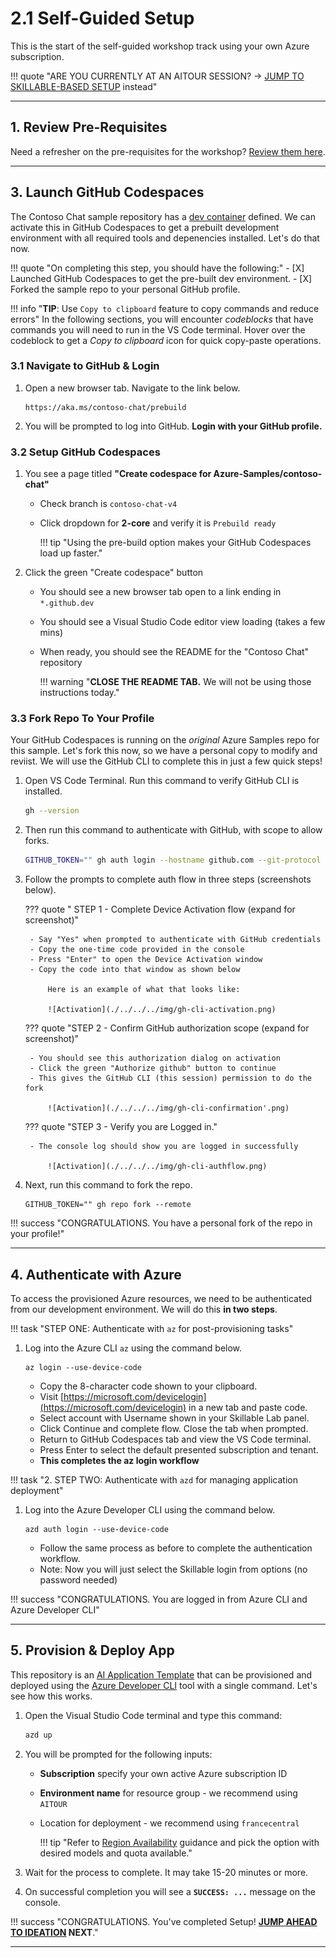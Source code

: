 # 2.1 Self-Guided Setup

This is the start of the self-guided workshop track using your own Azure subscription.

!!! quote "ARE YOU CURRENTLY AT AN AITOUR SESSION? → [JUMP TO SKILLABLE-BASED SETUP](./../2-Provisioning/02-Skillable.md) instead"  


---

## 1. Review Pre-Requisites

Need a refresher on the pre-requisites for the workshop? [Review them here](./../1-Pre-Requisites/index.md).

---

## 3. Launch GitHub Codespaces

The Contoso Chat sample repository has a [dev container](https://containers.dev) defined. We can activate this in GitHub Codespaces to get a prebuilt development environment with all required tools and depenencies installed. Let's do that now.

!!! quote "On completing this step, you should have the following:"
    - [X] Launched GitHub Codespaces to get the pre-built dev environment.
    - [X] Forked the sample repo to your personal GitHub profile.

!!! info "**TIP**: Use `Copy to clipboard` feature to copy commands and reduce errors"
    In the following sections, you will encounter _codeblocks_ that have commands you will need to run in the VS Code terminal. 
    Hover over the codeblock to get a _Copy to clipboard_ icon for quick copy-paste operations.

### 3.1 Navigate to GitHub & Login


1. Open a new browser tab. Navigate to the link below.


    ``` title=""
    https://aka.ms/contoso-chat/prebuild
    ```

1. You will be prompted to log into GitHub. **Login with your GitHub profile.**

### 3.2 Setup GitHub Codespaces

1. You see a page titled **"Create codespace for Azure-Samples/contoso-chat"**
    - Check branch is `contoso-chat-v4` 
    - Click dropdown for **2-core** and verify it is `Prebuild ready`

        !!! tip "Using the pre-build option makes your GitHub Codespaces load up faster."

1. Click the green "Create codespace" button
    - You should see a new browser tab open to a link ending in `*.github.dev`
    - You should see a Visual Studio Code editor view loading (takes a few mins)
    - When ready, you should see the README for the "Contoso Chat" repository
    
        !!! warning "**CLOSE THE README TAB.** We will not be using those instructions today."

### 3.3 Fork Repo To Your Profile

Your GitHub Codespaces is running on the _original_ Azure Samples repo for this sample. Let's fork this now, so we have a personal copy to modify and reviist. We will use the GitHub CLI to complete this in just a few quick steps!


1. Open VS Code Terminal. Run this command to verify GitHub CLI is installed.

    ```bash title=""
    gh --version
    ```
    
1. Then run this command to authenticate with GitHub, with scope to allow forks. 

    ```bash title=""
    GITHUB_TOKEN="" gh auth login --hostname github.com --git-protocol https --web --scopes workflow 
    ```

1. Follow the prompts to complete auth flow in three steps (screenshots below).

    ??? quote " STEP 1 - Complete Device Activation flow (expand for screenshot)"

        - Say "Yes" when prompted to authenticate with GitHub credentials
        - Copy the one-time code provided in the console
        - Press "Enter" to open the Device Activation window
        - Copy the code into that window as shown below

            Here is an example of what that looks like:

            ![Activation](./../../../img/gh-cli-activation.png)

    ??? quote "STEP 2 - Confirm GitHub authorization scope (expand for screenshot)"

        - You should see this authorization dialog on activation
        - Click the green "Authorize github" button to continue
        - This gives the GitHub CLI (this session) permission to do the fork

            ![Activation](./../../../img/gh-cli-confirmation'.png)

    ??? quote "STEP 3 - Verify you are Logged in."

        - The console log should show you are logged in successfully

            ![Activation](./../../../img/gh-cli-authflow.png)

1. Next, run this command to fork the repo. 

    ``` title=""
    GITHUB_TOKEN="" gh repo fork --remote
    ```

!!! success "CONGRATULATIONS. You have a personal fork of the repo in your profile!"

---

## 4. Authenticate with Azure

To access the provisioned Azure resources, we need to be authenticated from our development environment. We will do this **in two steps**.

!!! task "STEP ONE: Authenticate with `az` for post-provisioning tasks"

1. Log into the Azure CLI `az` using the command below. 

    ``` title=""
    az login --use-device-code
    ```

    - Copy the 8-character code shown to your clipboard.
    - Visit [https://microsoft.com/devicelogin](https://microsoft.com/devicelogin) in a new tab and paste code.
    - Select account with Username shown in your Skillable Lab panel. 
    - Click Continue and complete flow. Close the tab when prompted.
    - Return to GitHub Codespaces tab and view the VS Code terminal.
    - Press Enter to select the default presented subscription and tenant.
    - **This completes the az login workflow**


!!! task "2. STEP TWO: Authenticate with `azd` for managing application deployment"

1. Log into the Azure Developer CLI using the command below. 

    ``` title=""
    azd auth login --use-device-code
    ```

    - Follow the same process as before to complete the authentication workflow.
    - Note: Now you will just select the Skillable login from options (no password needed)


!!! success "CONGRATULATIONS. You are logged in from Azure CLI and Azure Developer CLI"

---

## 5. Provision & Deploy App

This repository is an [AI Application Template](https://aka.ms/ai-apps) that can be provisioned and deployed using the [Azure Developer CLI](https://aka.ms/azd) tool with a single command. Let's see how this works.

1. Open the Visual Studio Code terminal and type this command:

    ```bash title=""
    azd up
    ```

1. You will be prompted for the following inputs:

    - **Subscription**  specify your own active Azure subscription ID
    - **Environment name**  for resource group - we recommend using `AITOUR` 
    - Location for deployment - we recommend using `francecentral`

        !!! tip "Refer to [Region Availability](https://github.com/Azure-Samples/contoso-chat?tab=readme-ov-file#region-availability) guidance and pick the option with desired models and quota available."

1. Wait for the process to complete. It may take 15-20 minutes or more.
1. On successful completion you will see a **`SUCCESS: ...`** message on the console.

!!! success "CONGRATULATIONS. You've completed Setup! **[JUMP AHEAD TO IDEATION](./../../02-Ideate/) NEXT**."




---